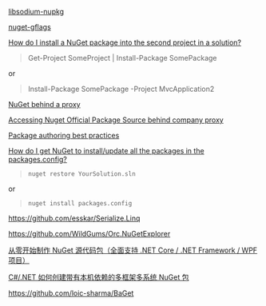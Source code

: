 [libsodium-nupkg](https://github.com/jedisct1/libsodium/issues/775)

[nuget-gflags](https://github.com/gflags/nuget-gflags)

[How do I install a NuGet package into the second project in a solution?](https://stackoverflow.com/questions/4967651/how-do-i-install-a-nuget-package-into-the-second-project-in-a-solution)
> Get-Project SomeProject | Install-Package SomePackage

or
> Install-Package SomePackage -Project MvcApplication2

[NuGet behind a proxy](https://stackoverflow.com/questions/9232160/nuget-behind-a-proxy)

[Accessing Nuget Official Package Source behind company proxy](https://stackoverflow.com/questions/7710533/accessing-nuget-official-package-source-behind-company-proxy)

[Package authoring best practices](https://docs.microsoft.com/en-us/nuget/create-packages/package-authoring-best-practices)

[How do I get NuGet to install/update all the packages in the packages.config?](https://stackoverflow.com/questions/6876732/how-do-i-get-nuget-to-install-update-all-the-packages-in-the-packages-config)

> ```
> nuget restore YourSolution.sln
> ```

or

> ```
> nuget install packages.config
> ```

https://github.com/esskar/Serialize.Linq

https://github.com/WildGums/Orc.NuGetExplorer

[从零开始制作 NuGet 源代码包（全面支持 .NET Core / .NET Framework / WPF 项目）](https://blog.walterlv.com/post/build-source-code-package-for-wpf-projects.html)

[C#/.NET 如何创建带有本机依赖的多框架多系统 NuGet 包](https://blog.walterlv.com/post/create-a-nuget-package-with-native-dependencies.html)

https://github.com/loic-sharma/BaGet

